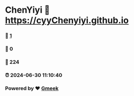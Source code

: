 # ChenYiyi :link: https://cyyChenyiyi.github.io 
### :page_facing_up: [1](https://cyyChenyiyi.github.io/tag.html) 
### :speech_balloon: 0 
### :hibiscus: 224 
### :alarm_clock: 2024-06-30 11:10:40 
### Powered by :heart: [Gmeek](https://github.com/Meekdai/Gmeek)
